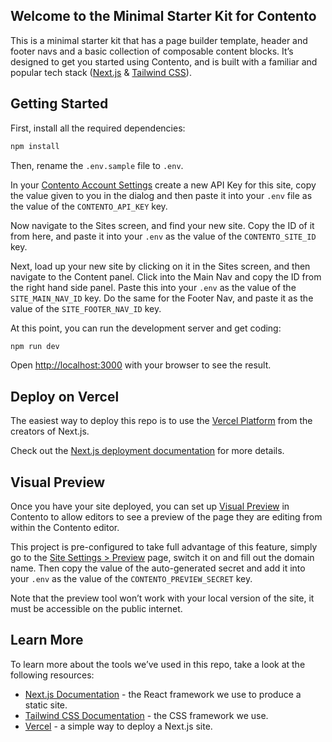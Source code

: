 ## Welcome to the Minimal Starter Kit for Contento

This is a minimal starter kit that has a page builder template, header and footer navs and a basic collection of composable content blocks. It’s designed to get you started using Contento, and is built with a familiar and popular tech stack ([Next.js](https://nextjs.org) & [Tailwind CSS](https://tailwindcss.com)).


## Getting Started

First, install all the required dependencies:

```bash
npm install
```

Then, rename the `.env.sample` file to `.env`.

In your [Contento Account Settings](https://app.contento.io/account/api-keys) create a new API Key for this site, copy the value given to you in the dialog and then paste it into your `.env` file as the value of the `CONTENTO_API_KEY` key.

Now navigate to the Sites screen, and find your new site. Copy the ID of it from here, and paste it into your `.env` as the value of the `CONTENTO_SITE_ID` key.

Next, load up your new site by clicking on it in the Sites screen, and then navigate to the Content panel. Click into the Main Nav and copy the ID from the right hand side panel. Paste this into your `.env` as the value of the `SITE_MAIN_NAV_ID` key. Do the same for the Footer Nav, and paste it as the value of the `SITE_FOOTER_NAV_ID` key.

At this point, you can run the development server and get coding:

```bash
npm run dev
```

Open [http://localhost:3000](http://localhost:3000) with your browser to see the result.


## Deploy on Vercel

The easiest way to deploy this repo is to use the [Vercel Platform](https://vercel.com/new) from the creators of Next.js.

Check out the [Next.js deployment documentation](https://nextjs.org/docs/deployment) for more details.


## Visual Preview

Once you have your site deployed, you can set up [Visual Preview](https://www.contento.io/docs/sdk/next#visual-preview) in Contento to allow editors to see a preview of the page they are editing from within the Contento editor.

This project is pre-configured to take full advantage of this feature, simply go to the [Site Settings > Preview](https://app.contento.io/settings/preview) page, switch it on and fill out the domain name. Then copy the value of the auto-generated secret and add it into your `.env` as the value of the `CONTENTO_PREVIEW_SECRET` key.

Note that the preview tool won’t work with your local version of the site, it must be accessible on the public internet.


## Learn More

To learn more about the tools we’ve used in this repo, take a look at the following resources:

- [Next.js Documentation](https://nextjs.org/docs) - the React framework we use to produce a static site.
- [Tailwind CSS Documentation](https://tailwindcss.com) - the CSS framework we use.
- [Vercel](https://vercel.com) - a simple way to deploy a Next.js site.
